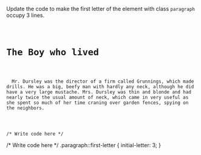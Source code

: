 Update the code to make
the first letter of the
element with class
`paragraph` occupy 3 lines.

<codeblock language="css" type="exercise" testMode="fixedInput">
<code>
<panel language="html">
<h1>The Boy who lived</h1>
<p class="paragraph">
  Mr. Dursley was the director of a firm called Grunnings, which made drills. He was a big, beefy man with hardly any neck, although he did have a very large mustache. Mrs. Dursley was thin and blonde and had nearly twice the usual amount of neck, which came in very useful as she spent so much of her time craning over garden fences, spying on the neighbors.
</p>
</panel>
<panel language="css">
/* Write code here */
</panel>
</code>
<solution>
/* Write code here */
.paragraph::first-letter {
  initial-letter: 3;
}
</solution>
</codeblock>
